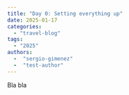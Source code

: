 ```yaml
---
title: "Day 0: Setting everything up"
date: 2025-01-17
categories: 
  - "travel-blog"
tags:
  - "2025"
authors:
  -  "sergio-gimenez"
  -  "test-author"
---
```


Bla bla

